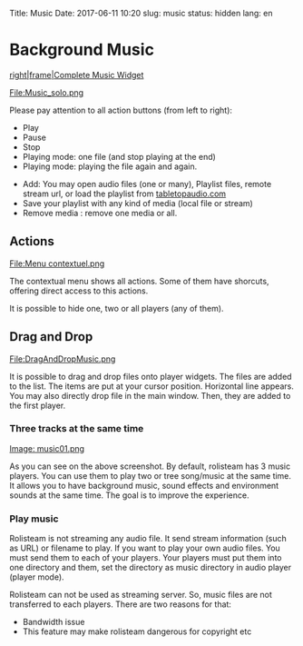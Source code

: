Title: Music
Date: 2017-06-11 10:20
slug: music
status: hidden
lang: en

Background Music
================

[right\|frame\|Complete Music Widget](/File:Music_global.png "wikilink")

[<File:Music_solo.png>](/File:Music_solo.png "wikilink")

Please pay attention to all action buttons (from left to right):

-   Play
-   Pause
-   Stop
-   Playing mode: one file (and stop playing at the end)
-   Playing mode: playing the file again and again.

<!-- -->

-   Add: You may open audio files (one or many), Playlist files, remote
    stream url, or load the playlist from
    [tabletopaudio.com](http://tabletopaudio.com)
-   Save your playlist with any kind of media (local file or stream)
-   Remove media : remove one media or all.

Actions
-------

[<File:Menu> contextuel.png](/File:Menu_contextuel.png "wikilink")

The contextual menu shows all actions. Some of them have shorcuts,
offering direct access to this actions.

It is possible to hide one, two or all players (any of them).

Drag and Drop
-------------

[<File:DragAndDropMusic.png>](/File:DragAndDropMusic.png "wikilink")

It is possible to drag and drop files onto player widgets. The files are
added to the list. The items are put at your cursor position. Horizontal
line appears. You may also directly drop file in the main window. Then,
they are added to the first player.

### Three tracks at the same time

[Image: music01.png](/Image:_music01.png "wikilink")

As you can see on the above screenshot. By default, rolisteam has 3
music players. You can use them to play two or tree song/music at the
same time. It allows you to have background music, sound effects and
environment sounds at the same time. The goal is to improve the
experience.

### Play music

Rolisteam is not streaming any audio file. It send stream information
(such as URL) or filename to play. If you want to play your own audio
files. You must send them to each of your players. Your players must put
them into one directory and them, set the directory as music directory
in audio player (player mode).

Rolisteam can not be used as streaming server. So, music files are not
transferred to each players. There are two reasons for that:

-   Bandwidth issue
-   This feature may make rolisteam dangerous for copyright etc
